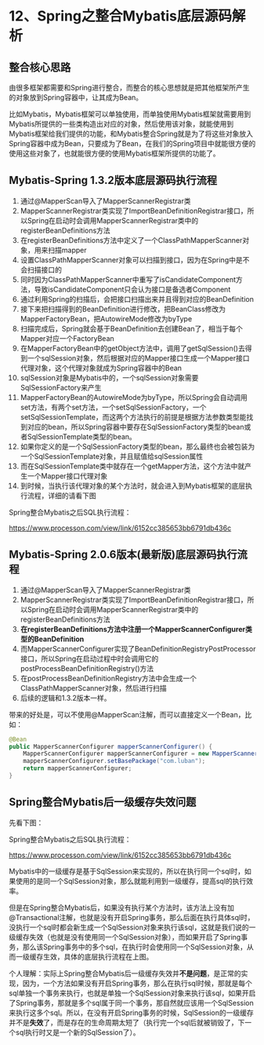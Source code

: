 # 12、Spring之整合Mybatis底层源码解析

## 整合核心思路


由很多框架都需要和Spring进行整合，而整合的核心思想就是把其他框架所产生的对象放到Spring容器中，让其成为Bean。



比如Mybatis，Mybatis框架可以单独使用，而单独使用Mybatis框架就需要用到Mybatis所提供的一些类构造出对应的对象，然后使用该对象，就能使用到Mybatis框架给我们提供的功能，和Mybatis整合Spring就是为了将这些对象放入Spring容器中成为Bean，只要成为了Bean，在我们的Spring项目中就能很方便的使用这些对象了，也就能很方便的使用Mybatis框架所提供的功能了。



## Mybatis-Spring 1.3.2版本底层源码执行流程



1. 通过@MapperScan导入了MapperScannerRegistrar类
2. MapperScannerRegistrar类实现了ImportBeanDefinitionRegistrar接口，所以Spring在启动时会调用MapperScannerRegistrar类中的registerBeanDefinitions方法
3. 在registerBeanDefinitions方法中定义了一个ClassPathMapperScanner对象，用来扫描mapper
4. 设置ClassPathMapperScanner对象可以扫描到接口，因为在Spring中是不会扫描接口的
5. 同时因为ClassPathMapperScanner中重写了isCandidateComponent方法，导致isCandidateComponent只会认为接口是备选者Component
6. 通过利用Spring的扫描后，会把接口扫描出来并且得到对应的BeanDefinition
7. 接下来把扫描得到的BeanDefinition进行修改，把BeanClass修改为MapperFactoryBean，把AutowireMode修改为byType
8. 扫描完成后，Spring就会基于BeanDefinition去创建Bean了，相当于每个Mapper对应一个FactoryBean
9. 在MapperFactoryBean中的getObject方法中，调用了getSqlSession()去得到一个sqlSession对象，然后根据对应的Mapper接口生成一个Mapper接口代理对象，这个代理对象就成为Spring容器中的Bean
10. sqlSession对象是Mybatis中的，一个sqlSession对象需要SqlSessionFactory来产生
11. MapperFactoryBean的AutowireMode为byType，所以Spring会自动调用set方法，有两个set方法，一个setSqlSessionFactory，一个setSqlSessionTemplate，而这两个方法执行的前提是根据方法参数类型能找到对应的bean，所以Spring容器中要存在SqlSessionFactory类型的bean或者SqlSessionTemplate类型的bean。
12. 如果你定义的是一个SqlSessionFactory类型的bean，那么最终也会被包装为一个SqlSessionTemplate对象，并且赋值给sqlSession属性
13. 而在SqlSessionTemplate类中就存在一个getMapper方法，这个方法中就产生一个Mapper接口代理对象
14. 到时候，当执行该代理对象的某个方法时，就会进入到Mybatis框架的底层执行流程，详细的请看下图



Spring整合Mybatis之后SQL执行流程：

https://www.processon.com/view/link/6152cc385653bb6791db436c



## Mybatis-Spring  2.0.6版本(最新版)底层源码执行流程

1. 通过@MapperScan导入了MapperScannerRegistrar类
2. MapperScannerRegistrar类实现了ImportBeanDefinitionRegistrar接口，所以Spring在启动时会调用MapperScannerRegistrar类中的registerBeanDefinitions方法
3. **在registerBeanDefinitions方法中注册一个****MapperScannerConfigurer****类型的BeanDefinition**
4. 而MapperScannerConfigurer实现了BeanDefinitionRegistryPostProcessor接口，所以Spring在启动过程中时会调用它的postProcessBeanDefinitionRegistry()方法
5. 在postProcessBeanDefinitionRegistry方法中会生成一个ClassPathMapperScanner对象，然后进行扫描
6. 后续的逻辑和1.3.2版本一样。



带来的好处是，可以不使用@MapperScan注解，而可以直接定义一个Bean，比如：

```java
@Bean
public MapperScannerConfigurer mapperScannerConfigurer() {
	MapperScannerConfigurer mapperScannerConfigurer = new MapperScannerConfigurer();
	mapperScannerConfigurer.setBasePackage("com.luban");
	return mapperScannerConfigurer;
}
```



## Spring整合Mybatis后一级缓存失效问题



先看下图：

Spring整合Mybatis之后SQL执行流程：

https://www.processon.com/view/link/6152cc385653bb6791db436c



Mybatis中的一级缓存是基于SqlSession来实现的，所以在执行同一个sql时，如果使用的是同一个SqlSession对象，那么就能利用到一级缓存，提高sql的执行效率。



但是在Spring整合Mybatis后，如果没有执行某个方法时，该方法上没有加@Transactional注解，也就是没有开启Spring事务，那么后面在执行具体sql时，没执行一个sql时都会新生成一个SqlSession对象来执行该sql，这就是我们说的一级缓存失效（也就是没有使用同一个SqlSession对象），而如果开启了Spring事务，那么该Spring事务中的多个sql，在执行时会使用同一个SqlSession对象，从而一级缓存生效，具体的底层执行流程在上图。



个人理解：实际上Spring整合Mybatis后一级缓存失效并**不是问题**，是正常的实现，因为，一个方法如果没有开启Spring事务，那么在执行sql时候，那就是每个sql单独一个事务来执行，也就是单独一个SqlSession对象来执行该sql，如果开启了Spring事务，那就是多个sql属于同一个事务，那自然就应该用一个SqlSession来执行这多个sql。所以，在没有开启Spring事务的时候，SqlSession的一级缓存并不是**失效**了，而是存在的生命周期太短了（执行完一个sql后就被销毁了，下一个sql执行时又是一个新的SqlSession了）。
